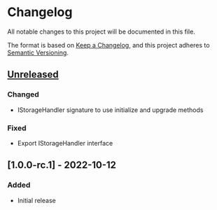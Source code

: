 # Changelog
All notable changes to this project will be documented in this file.

The format is based on [Keep a Changelog](https://keepachangelog.com/en/1.0.0/),
and this project adheres to [Semantic Versioning](https://semver.org/spec/v2.0.0.html).

## [Unreleased]
### Changed
- IStorageHandler signature to use initialize and upgrade methods

### Fixed
- Export IStorageHandler interface

## [1.0.0-rc.1] - 2022-10-12
### Added
- Initial release

[Unreleased]: https://github.com/piotr-cz/swr-idb-cache/compare/v1.0.0-rc.1...HEAD
[1.0.0]: https://github.com/piotr-cz/swr-idb-cache/releases/tag/v1.0.0-rc.1
